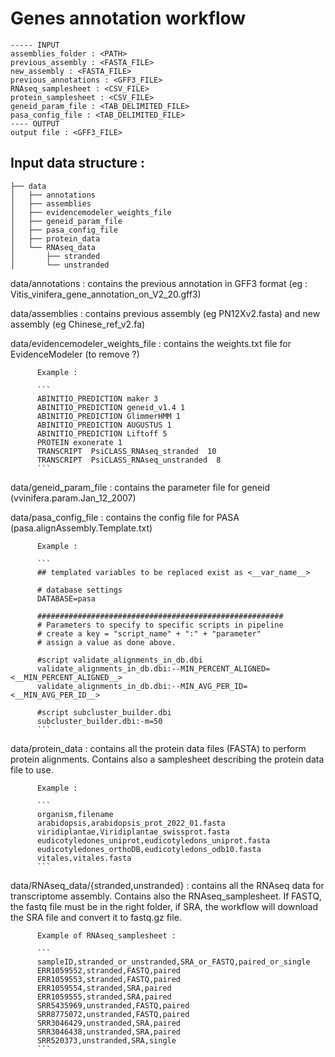 # Genes annotation workflow

```
----- INPUT
assemblies_folder : <PATH>
previous_assembly : <FASTA_FILE>
new_assembly : <FASTA_FILE>
previous_annotations : <GFF3_FILE>
RNAseq_samplesheet : <CSV_FILE>
protein_samplesheet : <CSV_FILE>
geneid_param_file : <TAB_DELIMITED_FILE>
pasa_config_file : <TAB_DELIMITED_FILE>
---- OUTPUT
output file : <GFF3_FILE>
```
## Input data structure :

```
├── data
│   ├── annotations
│   ├── assemblies
│   ├── evidencemodeler_weights_file
│   ├── geneid_param_file
│   ├── pasa_config_file
│   ├── protein_data
│   └── RNAseq_data
│       ├── stranded
│       └── unstranded
```

data/annotations : contains the previous annotation in GFF3 format (eg : Vitis_vinifera_gene_annotation_on_V2_20.gff3)

data/assemblies : contains previous assembly (eg PN12Xv2.fasta) and new assembly (eg Chinese_ref_v2.fa)

data/evidencemodeler_weights_file : contains the weights.txt file for EvidenceModeler (to remove ?)

          Example :

          ```
          ABINITIO_PREDICTION maker 3
          ABINITIO_PREDICTION geneid_v1.4 1
          ABINITIO_PREDICTION GlimmerHMM 1
          ABINITIO_PREDICTION AUGUSTUS 1
          ABINITIO_PREDICTION Liftoff 5
          PROTEIN exonerate 1
          TRANSCRIPT  PsiCLASS_RNAseq_stranded  10
          TRANSCRIPT  PsiCLASS_RNAseq_unstranded  8
          ```

data/geneid_param_file : contains the parameter file for geneid (vvinifera.param.Jan_12_2007)

data/pasa_config_file : contains the config file for PASA (pasa.alignAssembly.Template.txt)

          Example :

          ```
          ## templated variables to be replaced exist as <__var_name__>

          # database settings
          DATABASE=pasa

          #######################################################
          # Parameters to specify to specific scripts in pipeline
          # create a key = "script_name" + ":" + "parameter"
          # assign a value as done above.

          #script validate_alignments_in_db.dbi
          validate_alignments_in_db.dbi:--MIN_PERCENT_ALIGNED=<__MIN_PERCENT_ALIGNED__>
          validate_alignments_in_db.dbi:--MIN_AVG_PER_ID=<__MIN_AVG_PER_ID__>

          #script subcluster_builder.dbi
          subcluster_builder.dbi:-m=50
          ```

data/protein_data : contains all the protein data files (FASTA) to perform protein alignments. Contains also a samplesheet describing the protein data file to use.

          Example :

          ```
          organism,filename
          arabidopsis,arabidopsis_prot_2022_01.fasta
          viridiplantae,Viridiplantae_swissprot.fasta
          eudicotyledones_uniprot,eudicotyledons_uniprot.fasta
          eudicotyledones_orthoDB,eudicotyledons_odb10.fasta
          vitales,vitales.fasta
          ```
data/RNAseq_data/{stranded,unstranded} : contains all the RNAseq data for transcriptome assembly. Contains also the RNAseq_samplesheet. If FASTQ, the fastq file must be in the right folder, if SRA, the workflow will download the SRA file and convert it to fastq.gz file.

          Example of RNAseq_samplesheet :

          ```
          sampleID,stranded_or_unstranded,SRA_or_FASTQ,paired_or_single
          ERR1059552,stranded,FASTQ,paired
          ERR1059553,stranded,FASTQ,paired
          ERR1059554,stranded,SRA,paired
          ERR1059555,stranded,SRA,paired
          SRR5435969,unstranded,FASTQ,paired
          SRR8775072,unstranded,FASTQ,paired
          SRR3046429,unstranded,SRA,paired
          SRR3046438,unstranded,SRA,paired
          SRR520373,unstranded,SRA,single
          ```
